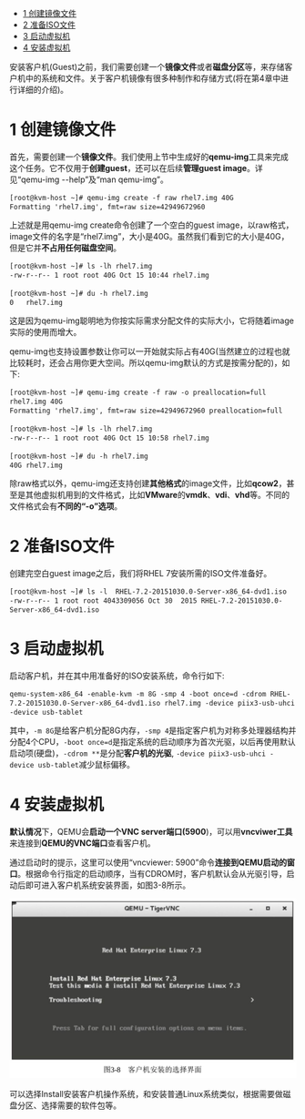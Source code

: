
<!-- @import "[TOC]" {cmd="toc" depthFrom=1 depthTo=6 orderedList=false} -->

<!-- code_chunk_output -->

- [1 创建镜像文件](#1-创建镜像文件)
- [2 准备ISO文件](#2-准备iso文件)
- [3 启动虚拟机](#3-启动虚拟机)
- [4 安装虚拟机](#4-安装虚拟机)

<!-- /code_chunk_output -->

安装客户机(Guest)之前，我们需要创建一个**镜像文件**或者**磁盘分区**等，来存储客户机中的系统和文件。关于客户机镜像有很多种制作和存储方式(将在第4章中进行详细的介绍)。

# 1 创建镜像文件

首先，需要创建一个**镜像文件**。我们使用上节中生成好的**qemu\-img**工具来完成这个任务。它不仅用于**创建guest**，还可以在后续**管理guest image**。详见“qemu\-img \-\-help”及“man qemu\-img”。

```
[root@kvm-host ~]# qemu-img create -f raw rhel7.img 40G
Formatting 'rhel7.img', fmt=raw size=42949672960
```

上述就是用qemu\-img create命令创建了一个空白的guest image，以raw格式，image文件的名字是“rhel7.img”，大小是40G。虽然我们看到它的大小是40G，但是它并**不占用任何磁盘空间**。

```
[root@kvm-host ~]# ls -lh rhel7.img 
-rw-r--r-- 1 root root 40G Oct 15 10:44 rhel7.img

[root@kvm-host ~]# du -h rhel7.img 
0   rhel7.img
```

这是因为qemu\-img聪明地为你按实际需求分配文件的实际大小，它将随着image实际的使用而增大。

qemu\-img也支持设置参数让你可以一开始就实际占有40G(当然建立的过程也就比较耗时，还会占用你更大空间。所以qemu\-img默认的方式是按需分配的)，如下: 

```
[root@kvm-host ~]# qemu-img create -f raw -o preallocation=full rhel7.img 40G
Formatting 'rhel7.img', fmt=raw size=42949672960 preallocation=full

[root@kvm-host ~]# ls -lh rhel7.img 
-rw-r--r-- 1 root root 40G Oct 15 10:58 rhel7.img

[root@kvm-host ~]# du -h rhel7.img 
40G rhel7.img
```

除raw格式以外，qemu\-img还支持创建**其他格式**的image文件，比如**qcow2**，甚至是其他虚拟机用到的文件格式，比如**VMware**的**vmdk**、**vdi**、**vhd**等。不同的文件格式会有**不同的“\-o”选项**。

# 2 准备ISO文件

创建完空白guest image之后，我们将RHEL 7安装所需的ISO文件准备好。

```
[root@kvm-host ~]# ls -l  RHEL-7.2-20151030.0-Server-x86_64-dvd1.iso 
-rw-r--r-- 1 root root 4043309056 Oct 30  2015 RHEL-7.2-20151030.0-Server-x86_64-dvd1.iso
```

# 3 启动虚拟机

启动客户机，并在其中用准备好的ISO安装系统，命令行如下: 

```
qemu-system-x86_64 -enable-kvm -m 8G -smp 4 -boot once=d -cdrom RHEL-7.2-20151030.0-Server-x86_64-dvd1.iso rhel7.img -device piix3-usb-uhci -device usb-tablet
```

其中，`-m 8G`是给客户机分配8G内存，`-smp 4`是指定客户机为对称多处理器结构并分配4个CPU，`-boot once=d`是指定系统的启动顺序为首次光驱，以后再使用默认启动项(硬盘)，`-cdrom **`是分配**客户机的光驱**, `-device piix3-usb-uhci -device usb-tablet`减少鼠标偏移。

# 4 安装虚拟机

**默认情况**下，QEMU会**启动一个VNC server端口(5900**)，可以用**vncviwer工具**来连接到**QEMU的VNC端口**查看客户机。

通过启动时的提示，这里可以使用“vncviewer: 5900”命令**连接到QEMU启动的窗口**。根据命令行指定的启动顺序，当有CDROM时，客户机默认会从光驱引导，启动后即可进入客户机系统安装界面，如图3\-8所示。

![](./images/2019-05-15-22-58-47.png)

可以选择Install安装客户机操作系统，和安装普通Linux系统类似，根据需要做磁盘分区、选择需要的软件包等。
